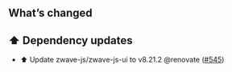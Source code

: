 ## What’s changed

## ⬆️ Dependency updates

- ⬆️ Update zwave-js/zwave-js-ui to v8.21.2 @renovate ([#545](https://github.com/hassio-addons/addon-zwave-js-ui/pull/545))
